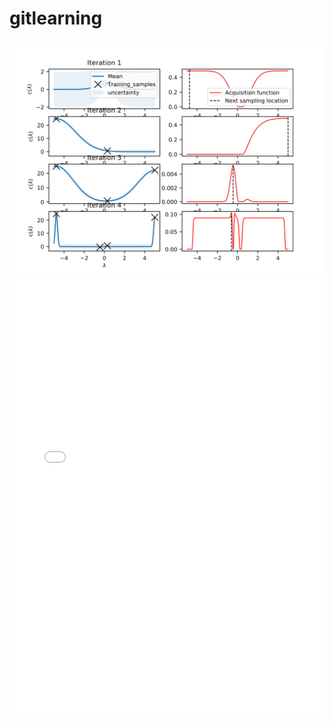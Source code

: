 # gitlearning
![](bo_test-1.png)
<embed src="gpr_test.pdf" type="application/pdf"   height="700px" width="500">
